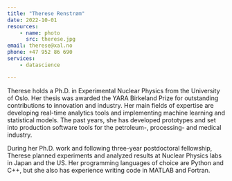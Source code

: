 ```yaml
---
title: "Therese Renstrøm"
date: 2022-10-01
resources:
    - name: photo
      src: therese.jpg
email: therese@xal.no
phone: +47 952 86 690
services:
    - datascience

---
```


Therese holds a Ph.D. in Experimental Nuclear Physics from the University of Oslo. Her thesis was awarded the YARA Birkeland Prize for outstanding contributions to 
innovation and industry. Her main fields of expertise are developing real-time analytics tools and implementing machine learning and statistical models. The past years,
she has developed prototypes and set into production software tools for the petroleum-, processing- and medical industry.

<!--more-->

During her Ph.D. work and following three-year postdoctoral fellowship, Therese planned experiments and analyzed results at Nuclear Physics labs in Japan and the US.
Her programming languages of choice are Python and C++, but she also has experience writing code in MATLAB and Fortran.